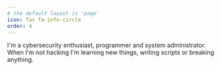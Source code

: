 ```yaml
---
# the default layout is 'page'
icon: fas fa-info-circle
order: 4
---
```


I'm a cybersecurity enthusiast, programmer and system administrator. When I'm not hacking I'm learning new things, writing scripts or breaking anything.
